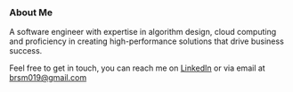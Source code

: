 <!-- <p align="center">
<img src="https://user-images.githubusercontent.com/70659641/107946791-6c1d6300-6f89-11eb-847b-20d08935327c.png" align="center" width="30%" height="30%">
</p> -->

### About Me

A software engineer with expertise in algorithm design, cloud computing and proficiency in creating high-performance solutions that drive business success.
 
Feel free to get in touch, you can reach me on [LinkedIn](https://www.linkedin.com/in/bradleyjsmith1/) or via email at <brsm019@gmail.com>
